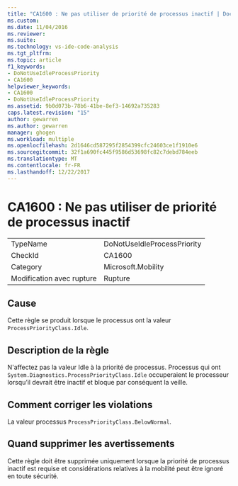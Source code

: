 ```yaml
---
title: "CA1600 : Ne pas utiliser de priorité de processus inactif | Documents Microsoft"
ms.custom: 
ms.date: 11/04/2016
ms.reviewer: 
ms.suite: 
ms.technology: vs-ide-code-analysis
ms.tgt_pltfrm: 
ms.topic: article
f1_keywords:
- DoNotUseIdleProcessPriority
- CA1600
helpviewer_keywords:
- CA1600
- DoNotUseIdleProcessPriority
ms.assetid: 9b0d073b-78b6-41be-8ef3-14692a735283
caps.latest.revision: "15"
author: gewarren
ms.author: gewarren
manager: ghogen
ms.workload: multiple
ms.openlocfilehash: 2d1646cd587295f2854399cfc24603ce1f1910e6
ms.sourcegitcommit: 32f1a690fc445f9586d53698fc82c7debd784eeb
ms.translationtype: MT
ms.contentlocale: fr-FR
ms.lasthandoff: 12/22/2017
---
```

# <a name="ca1600-do-not-use-idle-process-priority"></a>CA1600 : Ne pas utiliser de priorité de processus inactif
|||  
|-|-|  
|TypeName|DoNotUseIdleProcessPriority|  
|CheckId|CA1600|  
|Category|Microsoft.Mobility|  
|Modification avec rupture|Rupture|  
  
## <a name="cause"></a>Cause  
 Cette règle se produit lorsque le processus ont la valeur `ProcessPriorityClass.Idle`.  
  
## <a name="rule-description"></a>Description de la règle  
 N'affectez pas la valeur Idle à la priorité de processus. Processus qui ont `System.Diagnostics.ProcessPriorityClass.Idle` occuperaient le processeur lorsqu’il devrait être inactif et bloque par conséquent la veille.  
  
## <a name="how-to-fix-violations"></a>Comment corriger les violations  
 La valeur processus `ProcessPriorityClass.BelowNormal`.  
  
## <a name="when-to-suppress-warnings"></a>Quand supprimer les avertissements  
 Cette règle doit être supprimée uniquement lorsque la priorité de processus inactif est requise et considérations relatives à la mobilité peut être ignoré en toute sécurité.